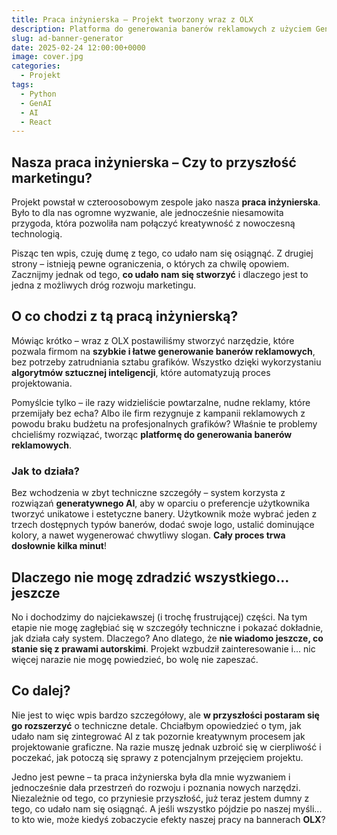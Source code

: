 ```yaml
---
title: Praca inżynierska – Projekt tworzony wraz z OLX
description: Platforma do generowania banerów reklamowych z użyciem GenAI
slug: ad-banner-generator
date: 2025-02-24 12:00:00+0000
image: cover.jpg
categories:
  - Projekt
tags:
  - Python
  - GenAI
  - AI
  - React
---
```


## Nasza praca inżynierska – Czy to przyszłość marketingu?

Projekt  powstał w czteroosobowym zespole jako nasza **praca inżynierska**. Było to dla nas ogromne wyzwanie, ale jednocześnie niesamowita przygoda, która pozwoliła nam połączyć kreatywność z nowoczesną technologią.

Pisząc ten wpis, czuję dumę z tego, co udało nam się osiągnąć. Z drugiej strony – istnieją pewne ograniczenia, o których za chwilę opowiem. Zacznijmy jednak od tego, **co udało nam się stworzyć** i dlaczego jest to jedna z możliwych dróg rozwoju marketingu.

## O co chodzi z tą pracą inżynierską?

Mówiąc krótko – wraz z OLX postawiliśmy stworzyć narzędzie, które pozwala firmom na **szybkie i łatwe generowanie banerów reklamowych**, bez potrzeby zatrudniania sztabu grafików. Wszystko dzięki wykorzystaniu **algorytmów sztucznej inteligencji**, które automatyzują proces projektowania.

Pomyślcie tylko – ile razy widzieliście powtarzalne, nudne reklamy, które przemijały bez echa? Albo ile firm rezygnuje z kampanii reklamowych z powodu braku budżetu na profesjonalnych grafików? Właśnie te problemy chcieliśmy rozwiązać, tworząc **platformę do generowania banerów reklamowych**.

### Jak to działa?
Bez wchodzenia w zbyt techniczne szczegóły – system korzysta z rozwiązań **generatywnego AI**, aby w oparciu o preferencje użytkownika tworzyć unikatowe i estetyczne banery. Użytkownik może wybrać jeden z trzech dostępnych typów banerów, dodać swoje logo, ustalić dominujące kolory, a nawet wygenerować chwytliwy slogan. **Cały proces trwa dosłownie kilka minut**!

## Dlaczego nie mogę zdradzić wszystkiego... jeszcze
No i dochodzimy do najciekawszej (i trochę frustrującej) części. Na tym etapie nie mogę zagłębiać się w szczegóły techniczne i pokazać dokładnie, jak działa cały system. Dlaczego? Ano dlatego, że **nie wiadomo jeszcze, co stanie się z prawami autorskimi**. Projekt wzbudził zainteresowanie i... nic więcej narazie nie mogę powiedzieć, bo wolę nie zapeszać.

## Co dalej?
Nie jest to więc wpis bardzo szczegółowy, ale **w przyszłości postaram się go rozszerzyć** o techniczne detale. Chciałbym opowiedzieć o tym, jak udało nam się zintegrować AI z tak pozornie kreatywnym procesem jak projektowanie graficzne. Na razie muszę jednak uzbroić się w cierpliwość i poczekać, jak potoczą się sprawy z potencjalnym przejęciem projektu.

Jedno jest pewne – ta praca inżynierska była dla mnie wyzwaniem i jednocześnie dała przestrzeń do rozwoju i poznania nowych narzędzi. Niezależnie od tego, co przyniesie przyszłość, już teraz jestem dumny z tego, co udało nam się osiągnąć. A jeśli wszystko pójdzie po naszej myśli... to kto wie, może kiedyś zobaczycie efekty naszej pracy na bannerach **OLX**?  